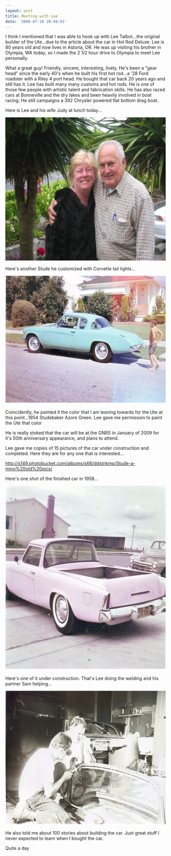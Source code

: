 ```yaml
---
layout: post
title: Meeting with Lee
date: '2008-07-18 20:40:01'
---
```

I think I mentioned that I was able to hook up with Lee Talbot...the original builder of the Ute...due to the article about the car in Hot Rod Deluxe. Lee is 80 years old and now lives in Astoria, OR. He was up visiting his brother in Olympia, WA today, so I made the 2 1/2 hour drive to Olympia to meet Lee personally.

What a great guy! Friendly, sincere, interesting, lively. He's been a "gear head" since the early 40's when he built his first hot rod...a '28 Ford roadster with a Riley 4 port head. He bought that car back 20 years ago and still has it. Lee has built many many customs and hot rods. He is one of those few people with artistic talent and fabrication skills. He has also raced cars at Bonneville and the dry lakes and been heavily involved in boat racing. He still campaigns a 392 Chrysler powered flat bottom drag boat.

Here is Lee and his wife Judy at lunch today...

<a href="/uploads/2008/07/pics-038.jpg"><img class="alignnone size-medium wp-image-453" src="/uploads/2008/07/pics-038-600x450.jpg" alt="" width="600" height="450" /></a>

Here's another Stude he customized with Corvette tail lights...

<a href="/uploads/2008/07/oldpics1-copy.jpg"><img class="alignnone size-medium wp-image-458" src="/uploads/2008/07/oldpics1-copy-600x403.jpg" alt="" width="600" height="403" /></a>

Coincidently, he painted it the color that I am leaning towards for the Ute at this point...1954 Studebaker Azore Green. Lee gave me permission to paint the Ute that color

He is really stoked that the car will be at the GNRS in January of 2009 for it's 50th anniversary appearance, and plans to attend.

Lee gave me copies of 15 pictures of the car under construction and completed. Here they are for any one that is interested...

<a href="http://s149.photobucket.com/albums/s66/ddstnkmp/Stude-a-mino%20old%20pics/" target="_blank" rel="noopener">http://s149.photobucket.com/albums/s66/ddstnkmp/Stude-a-mino%20old%20pics/</a>

Here's one shot of the finished car in 1958...

<a href="/uploads/2008/07/oldpics6.jpg"><img class="alignnone size-medium wp-image-459" src="/uploads/2008/07/oldpics6-600x580.jpg" alt="" width="600" height="580" /></a>

Here's one of it under construction. That's Lee doing the welding and his partner Sam helping...

<a href="/uploads/2008/07/oldpics14-copy.jpg"><img class="alignnone size-medium wp-image-460" src="/uploads/2008/07/oldpics14-copy-600x421.jpg" alt="" width="600" height="421" /></a>

He also told me about 100 stories about building the car. Just great stuff I never expected to learn when I bought the car.

Quite a day
